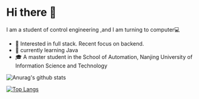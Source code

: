 # Hi there 👋

I am a student of control engineering ,and I am turning to computer💻

- 🧐 Interested in full stack. Recent focus on backend.
- 🌱 currently learning Java
- 🎓 A master student in the School of Automation, Nanjing University of Information Science and Technology





![Anurag's github stats](https://github-readme-stats.vercel.app/api?username=XiYun0&show_icons=true)

[![Top Langs](https://github-readme-stats.vercel.app/api/top-langs/?username=XiYun0&layout=compact)](https://github.com/anuraghazra/github-readme-stats)
